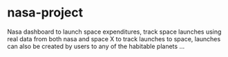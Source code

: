 # nasa-project

Nasa dashboard to launch space expenditures, track space launches using real data from both nasa and space X to track launches to space, launches can also be created by users to any of the habitable planets
...
